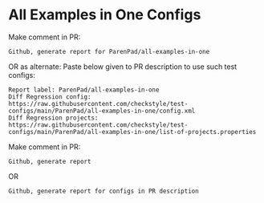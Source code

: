 # All Examples in One Configs
Make comment in PR:
```
Github, generate report for ParenPad/all-examples-in-one
```
OR as alternate:
Paste below given to PR description to use such test configs:
```
Report label: ParenPad/all-examples-in-one
Diff Regression config: https://raw.githubusercontent.com/checkstyle/test-configs/main/ParenPad/all-examples-in-one/config.xml
Diff Regression projects: https://raw.githubusercontent.com/checkstyle/test-configs/main/ParenPad/all-examples-in-one/list-of-projects.properties
```
Make comment in PR:
```
Github, generate report
```
OR
```
Github, generate report for configs in PR description
```
